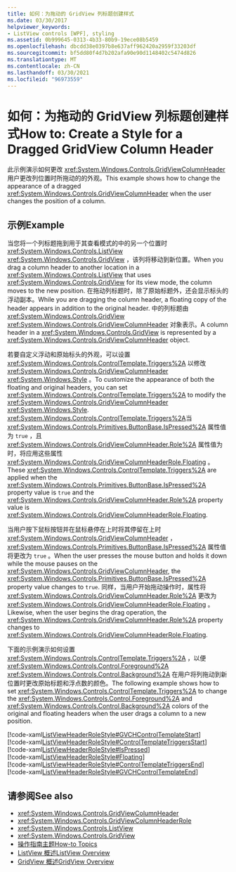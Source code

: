 ```yaml
---
title: 如何：为拖动的 GridView 列标题创建样式
ms.date: 03/30/2017
helpviewer_keywords:
- ListView controls [WPF], styling
ms.assetid: 0b999645-0313-4b33-80b9-19ece08b5459
ms.openlocfilehash: dbcdd38e0397b8e637aff962420a2959f33203df
ms.sourcegitcommit: bf5dd80f4d7b202afa90e90d1148402c5474d826
ms.translationtype: MT
ms.contentlocale: zh-CN
ms.lasthandoff: 03/30/2021
ms.locfileid: "96973559"
---
```

# <a name="how-to-create-a-style-for-a-dragged-gridview-column-header"></a><span data-ttu-id="c3834-102">如何：为拖动的 GridView 列标题创建样式</span><span class="sxs-lookup"><span data-stu-id="c3834-102">How to: Create a Style for a Dragged GridView Column Header</span></span>
<span data-ttu-id="c3834-103">此示例演示如何更改 <xref:System.Windows.Controls.GridViewColumnHeader> 用户更改列位置时所拖动的的外观。</span><span class="sxs-lookup"><span data-stu-id="c3834-103">This example shows how to change the appearance of a dragged <xref:System.Windows.Controls.GridViewColumnHeader> when the user changes the position of a column.</span></span>  
  
## <a name="example"></a><span data-ttu-id="c3834-104">示例</span><span class="sxs-lookup"><span data-stu-id="c3834-104">Example</span></span>  
 <span data-ttu-id="c3834-105">当您将一个列标题拖到用于其查看模式的中的另一个位置时 <xref:System.Windows.Controls.ListView> <xref:System.Windows.Controls.GridView> ，该列将移动到新位置。</span><span class="sxs-lookup"><span data-stu-id="c3834-105">When you drag a column header to another location in a <xref:System.Windows.Controls.ListView> that uses <xref:System.Windows.Controls.GridView> for its view mode, the column moves to the new position.</span></span> <span data-ttu-id="c3834-106">在拖动列标题时，除了原始标题外，还会显示标头的浮动副本。</span><span class="sxs-lookup"><span data-stu-id="c3834-106">While you are dragging the column header, a floating copy of the header appears in addition to the original header.</span></span> <span data-ttu-id="c3834-107">中的列标题由 <xref:System.Windows.Controls.GridView> <xref:System.Windows.Controls.GridViewColumnHeader> 对象表示。</span><span class="sxs-lookup"><span data-stu-id="c3834-107">A column header in a <xref:System.Windows.Controls.GridView> is represented by a <xref:System.Windows.Controls.GridViewColumnHeader> object.</span></span>  
  
 <span data-ttu-id="c3834-108">若要自定义浮动和原始标头的外观，可以设置 <xref:System.Windows.Controls.ControlTemplate.Triggers%2A> 以修改 <xref:System.Windows.Controls.GridViewColumnHeader> <xref:System.Windows.Style> 。</span><span class="sxs-lookup"><span data-stu-id="c3834-108">To customize the appearance of both the floating and original headers, you can set <xref:System.Windows.Controls.ControlTemplate.Triggers%2A> to modify the <xref:System.Windows.Controls.GridViewColumnHeader> <xref:System.Windows.Style>.</span></span> <span data-ttu-id="c3834-109"><xref:System.Windows.Controls.ControlTemplate.Triggers%2A>当 <xref:System.Windows.Controls.Primitives.ButtonBase.IsPressed%2A> 属性值为 `true` ，且 <xref:System.Windows.Controls.GridViewColumnHeader.Role%2A> 属性值为时，将应用这些属性 <xref:System.Windows.Controls.GridViewColumnHeaderRole.Floating> 。</span><span class="sxs-lookup"><span data-stu-id="c3834-109">These <xref:System.Windows.Controls.ControlTemplate.Triggers%2A> are applied when the <xref:System.Windows.Controls.Primitives.ButtonBase.IsPressed%2A> property value is `true` and the <xref:System.Windows.Controls.GridViewColumnHeader.Role%2A> property value is <xref:System.Windows.Controls.GridViewColumnHeaderRole.Floating>.</span></span>  
  
 <span data-ttu-id="c3834-110">当用户按下鼠标按钮并在鼠标悬停在上时将其停留在上时 <xref:System.Windows.Controls.GridViewColumnHeader> ， <xref:System.Windows.Controls.Primitives.ButtonBase.IsPressed%2A> 属性值将更改为 `true` 。</span><span class="sxs-lookup"><span data-stu-id="c3834-110">When the user presses the mouse button and holds it down while the mouse pauses on the <xref:System.Windows.Controls.GridViewColumnHeader>, the <xref:System.Windows.Controls.Primitives.ButtonBase.IsPressed%2A> property value changes to `true`.</span></span> <span data-ttu-id="c3834-111">同样，当用户开始拖动操作时，属性将 <xref:System.Windows.Controls.GridViewColumnHeader.Role%2A> 更改为 <xref:System.Windows.Controls.GridViewColumnHeaderRole.Floating> 。</span><span class="sxs-lookup"><span data-stu-id="c3834-111">Likewise, when the user begins the drag operation, the <xref:System.Windows.Controls.GridViewColumnHeader.Role%2A> property changes to <xref:System.Windows.Controls.GridViewColumnHeaderRole.Floating>.</span></span>  
  
 <span data-ttu-id="c3834-112">下面的示例演示如何设置 <xref:System.Windows.Controls.ControlTemplate.Triggers%2A> ，以便 <xref:System.Windows.Controls.Control.Foreground%2A> <xref:System.Windows.Controls.Control.Background%2A> 在用户将列拖动到新位置时更改原始标题和浮点数的颜色。</span><span class="sxs-lookup"><span data-stu-id="c3834-112">The following example shows how to set <xref:System.Windows.Controls.ControlTemplate.Triggers%2A> to change the <xref:System.Windows.Controls.Control.Foreground%2A> and <xref:System.Windows.Controls.Control.Background%2A> colors of the original and floating headers when the user drags a column to a new position.</span></span>  
  
 [!code-xaml[ListViewHeaderRoleStyle#GVCHControlTemplateStart](~/samples/snippets/csharp/VS_Snippets_Wpf/ListViewHeaderRoleStyle/CS/Window1.xaml#gvchcontroltemplatestart)]  
[!code-xaml[ListViewHeaderRoleStyle#ControlTemplateTriggersStart](~/samples/snippets/csharp/VS_Snippets_Wpf/ListViewHeaderRoleStyle/CS/Window1.xaml#controltemplatetriggersstart)]  
[!code-xaml[ListViewHeaderRoleStyle#IsPressed](~/samples/snippets/csharp/VS_Snippets_Wpf/ListViewHeaderRoleStyle/CS/Window1.xaml#ispressed)]  
[!code-xaml[ListViewHeaderRoleStyle#Floating](~/samples/snippets/csharp/VS_Snippets_Wpf/ListViewHeaderRoleStyle/CS/Window1.xaml#floating)]  
[!code-xaml[ListViewHeaderRoleStyle#ControlTemplateTriggersEnd](~/samples/snippets/csharp/VS_Snippets_Wpf/ListViewHeaderRoleStyle/CS/Window1.xaml#controltemplatetriggersend)]  
[!code-xaml[ListViewHeaderRoleStyle#GVCHControlTemplateEnd](~/samples/snippets/csharp/VS_Snippets_Wpf/ListViewHeaderRoleStyle/CS/Window1.xaml#gvchcontroltemplateend)]  
  
## <a name="see-also"></a><span data-ttu-id="c3834-113">请参阅</span><span class="sxs-lookup"><span data-stu-id="c3834-113">See also</span></span>

- <xref:System.Windows.Controls.GridViewColumnHeader>
- <xref:System.Windows.Controls.GridViewColumnHeaderRole>
- <xref:System.Windows.Controls.ListView>
- <xref:System.Windows.Controls.GridView>
- [<span data-ttu-id="c3834-114">操作指南主题</span><span class="sxs-lookup"><span data-stu-id="c3834-114">How-to Topics</span></span>](listview-how-to-topics.md)
- [<span data-ttu-id="c3834-115">ListView 概述</span><span class="sxs-lookup"><span data-stu-id="c3834-115">ListView Overview</span></span>](listview-overview.md)
- [<span data-ttu-id="c3834-116">GridView 概述</span><span class="sxs-lookup"><span data-stu-id="c3834-116">GridView Overview</span></span>](gridview-overview.md)
